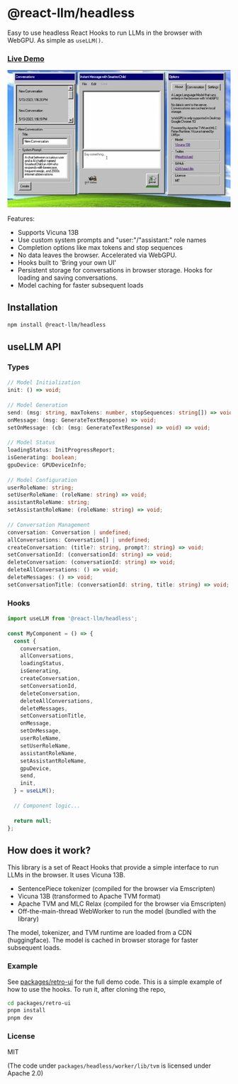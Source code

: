 # @react-llm/headless

Easy to use headless React Hooks to run LLMs in the browser with WebGPU. As simple as `useLLM()`.

### [**Live Demo**](https://chat.matt-rickard.com)

![image](assets/demo.webp)

Features:

* Supports Vicuna 13B
* Use custom system prompts and "user:"/"assistant:" role names
* Completion options like max tokens and stop sequences
* No data leaves the browser. Accelerated via WebGPU.
* Hooks built to 'Bring your own UI'
* Persistent storage for conversations in browser storage. Hooks for loading and saving conversations.
* Model caching for faster subsequent loads

## Installation

```bash
npm install @react-llm/headless
```


## **useLLM** API
### Types
```typescript
// Model Initialization
init: () => void;

// Model Generation
send: (msg: string, maxTokens: number, stopSequences: string[]) => void;
onMessage: (msg: GenerateTextResponse) => void;
setOnMessage: (cb: (msg: GenerateTextResponse) => void) => void;

// Model Status
loadingStatus: InitProgressReport;
isGenerating: boolean;
gpuDevice: GPUDeviceInfo;

// Model Configuration
userRoleName: string;
setUserRoleName: (roleName: string) => void;
assistantRoleName: string;
setAssistantRoleName: (roleName: string) => void;

// Conversation Management
conversation: Conversation | undefined;
allConversations: Conversation[] | undefined;
createConversation: (title?: string, prompt?: string) => void;
setConversationId: (conversationId: string) => void;
deleteConversation: (conversationId: string) => void;
deleteAllConversations: () => void;
deleteMessages: () => void;
setConversationTitle: (conversationId: string, title: string) => void;
```

### Hooks
```typescript
import useLLM from '@react-llm/headless';

const MyComponent = () => {
  const {
    conversation,
    allConversations,
    loadingStatus,
    isGenerating,
    createConversation,
    setConversationId,
    deleteConversation,
    deleteAllConversations,
    deleteMessages,
    setConversationTitle,
    onMessage,
    setOnMessage,
    userRoleName,
    setUserRoleName,
    assistantRoleName,
    setAssistantRoleName,
    gpuDevice,
    send,
    init,
  } = useLLM();

  // Component logic...

  return null;
};
```

## How does it work?

This library is a set of React Hooks that provide a simple interface to run LLMs in the browser. It uses Vicuna 13B.

* SentencePiece tokenizer (compiled for the browser via Emscripten)
* Vicuna 13B (transformed to Apache TVM format)
* Apache TVM and MLC Relax (compiled for the browser via Emscripten)
* Off-the-main-thread WebWorker to run the model (bundled with the library)


The model, tokenizer, and TVM runtime are loaded from a CDN (huggingface). The model is cached in browser storage for faster subsequent loads.




### Example
See [packages/retro-ui](packages/retro-ui) for the full demo code. This is a simple example of how to use the hooks. To run it, after cloning the repo,

```bash
cd packages/retro-ui
pnpm install
pnpm dev
```


### License
MIT

(The code under `packages/headless/worker/lib/tvm` is licensed under Apache 2.0)